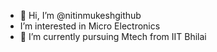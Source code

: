 - 👋 Hi, I’m @nitinmukeshgithub
- I’m interested in Micro Electronics
- 🌱 I’m currently pursuing Mtech from IIT Bhilai


<!---
nitinmukeshgithub/nitinmukeshgithub is a ✨ special ✨ repository because its `README.md` (this file) appears on your GitHub profile.
You can click the Preview link to take a look at your changes.
--->
